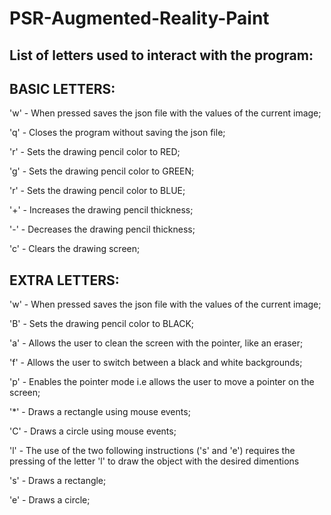 # PSR-Augmented-Reality-Paint

List of letters used to interact with the program:
-
BASIC LETTERS:
-
'w' - When pressed saves the json file with the values of the current image;

'q' - Closes the program without saving the json file;

'r' - Sets the drawing pencil color to RED;

'g' - Sets the drawing pencil color to GREEN;

'r' - Sets the drawing pencil color to BLUE;

'+' - Increases the drawing pencil thickness;

'-' - Decreases the drawing pencil thickness;

'c' - Clears the drawing screen;

EXTRA LETTERS:
-
'w' - When pressed saves the json file with the values of the current image;

'B' - Sets the drawing pencil color to BLACK;

'a' - Allows the user to clean the screen with the pointer, like an eraser;

'f' - Allows the user to switch between a black and white backgrounds;

'p' - Enables the pointer mode i.e allows the user to move a pointer on the screen;

'*' - Draws a rectangle using mouse events;

'C' - Draws a circle using mouse events;

'l' - The use of the two following instructions ('s' and 'e') requires the pressing of the letter 'l' to draw the object with the desired dimentions

's' - Draws a rectangle;

'e' - Draws a circle;
















